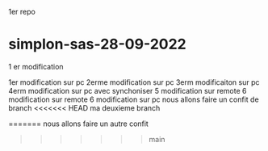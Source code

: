 1er repo
# simplon-sas-28-09-2022
1 er modification 

1er modification sur pc 
2erme modification sur pc 
3erm modificaiton sur pc 
4erm modification sur pc avec synchoniser
5 modification sur remote
6 modification sur remote
6 modification sur pc
nous allons faire un confit de branch
<<<<<<< HEAD
ma deuxieme branch

=======
nous allons faire un autre confit
>>>>>>> main
